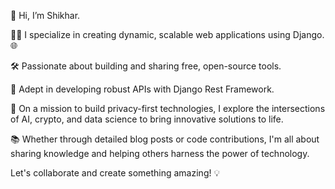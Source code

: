 👋 Hi, I’m Shikhar.

👨‍💻 I specialize in creating dynamic, scalable web applications using Django. 🌐

🛠️ Passionate about building and sharing free, open-source tools. 

🔗 Adept in developing robust APIs with Django Rest Framework.

🚀 On a mission to build privacy-first technologies, I explore the intersections of AI, crypto, and data science to bring innovative solutions to life.

📚 Whether through detailed blog posts or code contributions, I'm all about sharing knowledge and helping others harness the power of technology.

Let's collaborate and create something amazing! 💡

<!---
shikhars/shikhars is a ✨ special ✨ repository because its `README.md` (this file) appears on your GitHub profile.
You can click the Preview link to take a look at your changes.
--->
